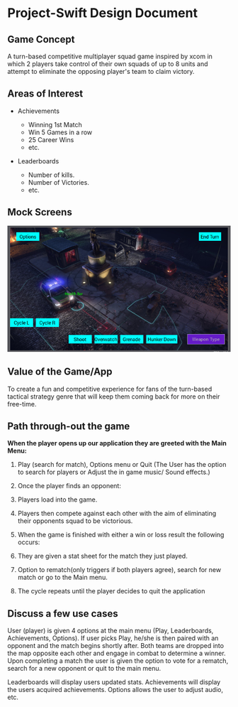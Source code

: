 # Project-Swift Design Document

##  Game Concept
A turn-based competitive multiplayer squad game inspired by xcom in which 2 players take control of their own squads of up to 8 units and attempt to eliminate the opposing player's team to claim victory.

##  Areas of Interest 
* Achievements
  * Winning 1st Match
  * Win 5 Games in a row
  * 25 Career Wins
  * etc.
  
* Leaderboards
  * Number of kills.
  * Number of Victories.
  * etc.

##  Mock Screens 
![Image of In-game UI](https://raw.githubusercontent.com/Fabronaut/Project-Swift/master/App_UI_1.png)

## Value of the Game/App 
To create a fun and competitive experience for fans of the turn-based tactical strategy genre that will keep them coming back for more on their free-time.

##  Path through-out the game 
**When the player opens up our application they are greeted with the Main Menu:**

1. Play (search for match), Options menu or Quit
(The User has the option to search for players or Adjust the in game music/ Sound effects.)

1. Once the player finds an opponent:  
1. Players load into the game.
1. Players then compete against each other with the aim of eliminating their opponents squad to be victorious.
1. When the game is finished with either a win or loss result the following occurs:
1. They are given a stat sheet for the match they just played.
1. Option to rematch(only triggers if both players agree), search for new match or go to the Main menu.
1. The cycle repeats until the player decides to quit the application

##  Discuss a few use cases 
User (player) is given 4 options at the main menu (Play, Leaderboards, Achievements, Options). If user picks Play, he/she is then paired  with an opponent and the match begins shortly after. Both teams are dropped into the map opposite each other and engage in combat to determine a winner. Upon completing a match the user is given the option to vote for a rematch, search for a new opponent or quit to the main menu.

Leaderboards will display users updated stats.
Achievements will display the users acquired achievements.
Options allows the user to adjust audio, etc.
